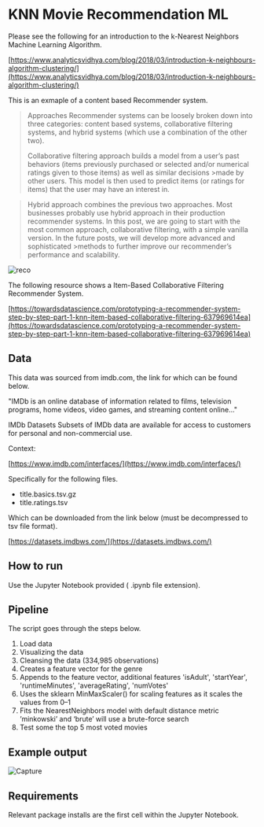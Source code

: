 # KNN Movie Recommendation ML

Please see the following for an introduction to the k-Nearest Neighbors Machine Learning Algorithm.

[https://www.analyticsvidhya.com/blog/2018/03/introduction-k-neighbours-algorithm-clustering/](https://www.analyticsvidhya.com/blog/2018/03/introduction-k-neighbours-algorithm-clustering/)

This is an exmaple of a content based Recommender system. 

>Approaches
>Recommender systems can be loosely broken down into three categories: content based systems, collaborative filtering systems, and hybrid systems (which use a combination of the other two).
>
>Collaborative filtering approach builds a model from a user’s past behaviors (items previously purchased or selected and/or numerical ratings given to those items) as well as similar decisions >made by other users. This model is then used to predict items (or ratings for items) that the user may have an interest in.

>Hybrid approach combines the previous two approaches. Most businesses probably use hybrid approach in their production recommender systems.
>In this post, we are going to start with the most common approach, collaborative filtering, with a simple vanilla version. In the future posts, we will develop more advanced and sophisticated >methods to further improve our recommender’s performance and scalability.

![reco](https://user-images.githubusercontent.com/81447748/119277351-06d7ae80-bc17-11eb-82cc-7dd4878afe00.png)

The following resource shows a Item-Based Collaborative Filtering Recommender System. 

[https://towardsdatascience.com/prototyping-a-recommender-system-step-by-step-part-1-knn-item-based-collaborative-filtering-637969614ea](https://towardsdatascience.com/prototyping-a-recommender-system-step-by-step-part-1-knn-item-based-collaborative-filtering-637969614ea)


## Data 

This data was sourced from imdb.com, the link for which can be found below.  

"IMDb is an online database of information related to films, television programs, home videos, video games, and streaming content online..."

IMDb Datasets
Subsets of IMDb data are available for access to customers for personal and non-commercial use.

Context:

[https://www.imdb.com/interfaces/](https://www.imdb.com/interfaces/)

Specifically for the following files. 

- title.basics.tsv.gz
- title.ratings.tsv

Which can be downloaded from the link below (must be decompressed to tsv file format). 

[https://datasets.imdbws.com/](https://datasets.imdbws.com/)

    
## How to run

Use the Jupyter Notebook provided ( .ipynb file extension). 
 
## Pipeline 

The script goes through the steps below. 

 1. Load data 
 2. Visualizing the data 
 3. Cleansing the data (334,985 observations)
 4. Creates a feature vector for the genre 
 5. Appends to the feature vector, additional features 'isAdult', 'startYear', 'runtimeMinutes', 'averageRating', 'numVotes'
 6. Uses the sklearn MinMaxScaler() for scaling features as it scales the values from 0–1
 7. Fits the NearestNeighbors model with default distance metric ’minkowski’ and ‘brute’ will use a brute-force search
 8. Test some the top 5 most voted movies 

## Example output 

![Capture](https://user-images.githubusercontent.com/81447748/119276776-dfcbad80-bc13-11eb-85c0-f883347df08e.PNG)

## Requirements

Relevant package installs are the first cell within the Jupyter Notebook. 

